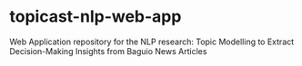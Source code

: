 # topicast-nlp-web-app
Web Application repository for the NLP research: Topic Modelling to Extract Decision-Making Insights from Baguio News Articles
